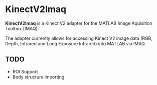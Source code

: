 KinectV2Imaq
======
**KinectV2Imaq** is a Kinect V2 adapter for the MATLAB Image Aquisition Toolbox (IMAQ). 

The adapter currently allows for accessing Kinect V2 image data (RGB, Depth, Infrared and Long Exposure Infrared)
into MATLAB via IMAQ. 

TODO
------
+ ROI Support
+ Body structure importing
